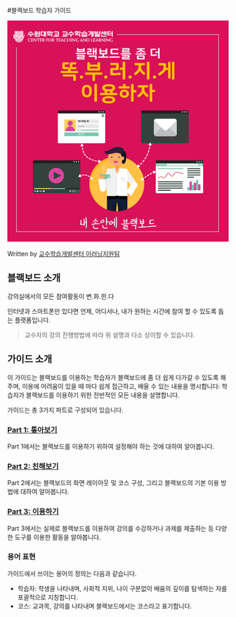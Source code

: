 #블랙보드 학습자 가이드

![](/assets/학습자가이드-메인.png)

Written by [교수학습개발센터 이러닝지원팀](support@ctl.suwon.ac.kr)

## 블랙보드 소개
강의실에서의 모든 참여활동이 변.화.한.다

인터넷과 스마트폰만 있다면 언제, 어디서나, 내가 원하는 시간에 참여 할 수 있도록 돕는 플랫폼입니다.
> 교수자의 강의 진행방법에 따라 위 설명과 다소 상이할 수 있습니다. 

## 가이드 소개

이 가이드는 블랙보드를 이용하는 학습자가 블랙보드에 좀 더 쉽게 다가갈 수 있도록 해주며, 이용에 어려움이 있을 때 마다 쉽게 접근하고, 배울 수 있는 내용을 명시합니다: 학습자가 블랙보드를 이용하기 위한 전반적인 모든 내용을 설명합니다.


가이드는 총 3가지 파트로 구성되어 있습니다.

### [Part 1: 톺아보기](d559-c2b5-c790/part-1-d1ba-c544-bcf4-ae30/c774-ba54-c77c5d-b9e8-cc98-c74c-d560-c77c.md)

Part 1에서는 블랙보드를 이용하기 위하여 설정해야 하는 것에 대하여 알아봅니다.

### [Part 2: 친해보기](d559-c2b5-c790/part-2-ce5c-d574-c9c0-ae30/d654-ba745d-b9c8-c774-d398-c774-c9c0-ad6c-c131.md)

Part 2에서는 블랙보드의 화면 레이아웃 및 코스 구성, 그리고 블랙보드의 기본 이용 방법에 대하여 알아봅니다.

### [Part 3: 이용하기](d559-c2b5-c790/part-3-c774-c6a9-d558-ae30/acfc-c81c5d-c81c-cd9c-d558-ae30.md)

Part 3에서는 실제로 블랙보드를 이용하여 강의를 수강하거나 과제를 제출하는 등 다양한 도구를 이용한 활동을 알아봅니다.

### 용어 표현
가이드에서 쓰이는 용어의 정의는 다음과 같습니다.
  - 학습자: 학생을 나타내며, 사회적 지위, 나이 구분없이 배움의 깊이를 탐색하는 자를 포괄적으로 지칭합니다.
  - 코스: 교과목, 강의를 나타내며 블랙보드에서는 코스라고 표기합니다.
  